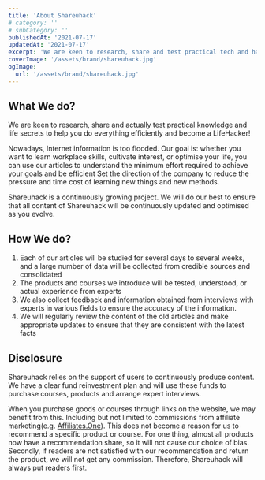 ```yaml
---
title: 'About Shareuhack'
# category: ''
# subCategory: ''
publishedAt: '2021-07-17'
updatedAt: '2021-07-17'
excerpt: 'We are keen to research, share and test practical tech and hacks to help you do everything efficiently. Help you become lifehacker!'
coverImage: '/assets/brand/shareuhack.jpg'
ogImage:
  url: '/assets/brand/shareuhack.jpg'
---
```


## What We do?

We are keen to research, share and actually test practical knowledge and life secrets to help you do everything efficiently and become a LifeHacker!

Nowadays, Internet information is too flooded. Our goal is: whether you want to learn workplace skills, cultivate interest, or optimise your life, you can use our articles to understand the minimum effort required to achieve your goals and be efficient Set the direction of the company to reduce the pressure and time cost of learning new things and new methods.

Shareuhack is a continuously growing project. We will do our best to ensure that all content of Shareuhack will be continuously updated and optimised as you evolve.

## How We do?

1. Each of our articles will be studied for several days to several weeks, and a large number of data will be collected from credible sources and consolidated
2. The products and courses we introduce will be tested, understood, or actual experience from experts
3. We also collect feedback and information obtained from interviews with experts in various fields to ensure the accuracy of the information.
4. We will regularly review the content of the old articles and make appropriate updates to ensure that they are consistent with the latest facts

## Disclosure

Shareuhack relies on the support of users to continuously produce content. We have a clear fund reinvestment plan and will use these funds to purchase courses, products and arrange expert interviews.

When you purchase goods or courses through links on the website, we may benefit from this. Including but not limited to commissions from affiliate marketing(e.g. [Affiliates.One](https://vbtrax.com/track/affr/33896)). This does not become a reason for us to recommend a specific product or course. For one thing, almost all products now have a recommendation share, so it will not cause our choice of bias. Secondly, if readers are not satisfied with our recommendation and return the product, we will not get any commission. Therefore, Shareuhack will always put readers first.
